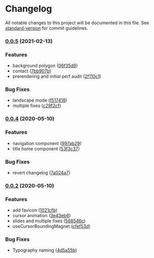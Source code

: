 # Changelog

All notable changes to this project will be documented in this file. See [standard-version](https://github.com/conventional-changelog/standard-version) for commit guidelines.

### [0.0.5](https://github.com/FabienGreard/fabiengreard/compare/v0.0.4...v0.0.5) (2021-02-13)


### Features

* background polygon ([06f35d9](https://github.com/FabienGreard/fabiengreard/commit/06f35d9cb921324508aab79802bdb8f89f0282ec))
* contact ([7bb907b](https://github.com/FabienGreard/fabiengreard/commit/7bb907b85635935df4f69a0ff0dd977cd5eab5c5))
* prerendering and initial perf audit ([2f110c1](https://github.com/FabienGreard/fabiengreard/commit/2f110c1e627b10c02f241cee6a3e381ca2b5e3eb))


### Bug Fixes

* landscape mode ([f517418](https://github.com/FabienGreard/fabiengreard/commit/f517418b761e0cf37a929c2ed33d5347ccb1111f))
* multiple fixes ([c29f2cf](https://github.com/FabienGreard/fabiengreard/commit/c29f2cfeae86826c5692ad3f7cc62bc7868c3605))

### [0.0.4](https://github.com/FabienGreard/fabiengreard/compare/v0.0.3...v0.0.4) (2020-05-10)


### Features

* navigation component ([997ab29](https://github.com/FabienGreard/fabiengreard/commit/997ab2982921a405f7683e0dcae56df15059dc9a))
* title home component ([53f3c37](https://github.com/FabienGreard/fabiengreard/commit/53f3c37986cc9305226b922dce587f5c1325f36c))


### Bug Fixes

* revert changelog ([7a024a7](https://github.com/FabienGreard/fabiengreard/commit/7a024a740ee687d42db9d16114faf65f80bdd06c))

### [0.0.2](https://github.com/FabienGreard/fabiengreard/compare/v2.0.0...v0.0.2) (2020-05-10)

### Features

- add favicon ([1021cfb](https://github.com/FabienGreard/fabiengreard/commit/1021cfba517236994479e0d7007cd38010e81d60))
- cursor animation ([3e43eb6](https://github.com/FabienGreard/fabiengreard/commit/3e43eb672f93d2ced21826d72b960d1154f4e873))
- slides and multiple fixes ([568546c](https://github.com/FabienGreard/fabiengreard/commit/568546c0d1d3ba690ecdf63e056b937d2e5a61cb))
- useCursorBoundingMagnet ([cfef53d](https://github.com/FabienGreard/fabiengreard/commit/cfef53da1e0dfa397a9a5236cbd85f7cdeca6bcf))

### Bug Fixes

- Typography naming ([4d5a55b](https://github.com/FabienGreard/fabiengreard/commit/4d5a55bcdcfe039bd2fbefab24697f44e1e94d00))
